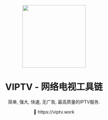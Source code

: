 <p align="center">
<img src="https://raw.githubusercontent.com/viptv-work/viptv-work.github.io/master/docs/VIPTV-LOGO-LONG-FINAL%401x-600x175.png" height="200">
</p>
<h1 align="center">
 VIPTV - 网络电视工具链
</h1>

<p align="center">
 简单, 强大, 快速, 无广告, 最高质量的IPTV服务. 
<p>
<p align="center">
  🔗 https://viptv.work
</p>

